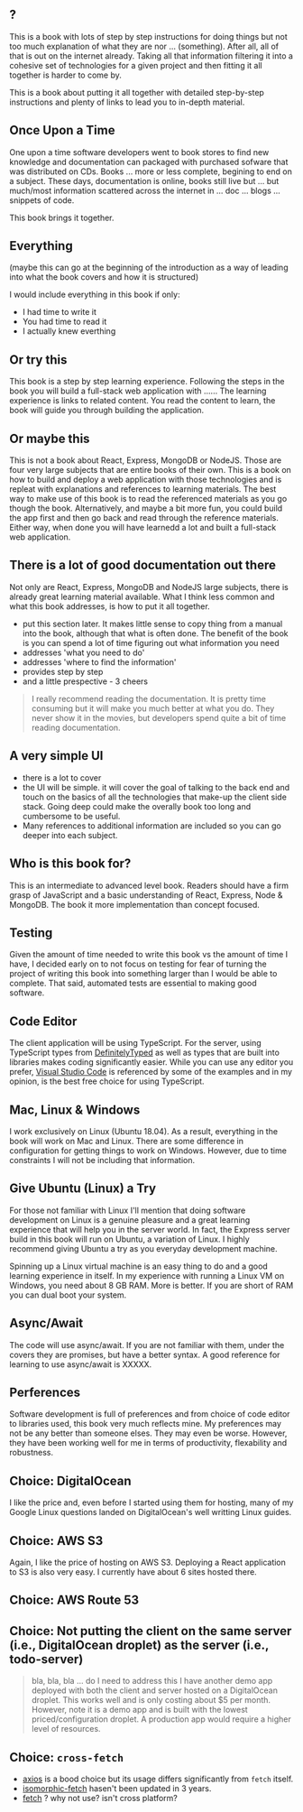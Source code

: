 ## ?

This is a book with lots of step by step instructions for doing things but not too much explanation of what they are nor ... (something). After all, all of that is out on the internet already. Taking all that information filtering it into a cohesive set of technologies for a given project and then fitting it all together is harder to come by.

This is a book about putting it all together with detailed step-by-step instructions and plenty of links to lead you to in-depth material.


## Once Upon a Time
One upon a time software developers went to book stores to find new knowledge and documentation can packaged with purchased sofware that was distributed on CDs. Books ... more or less complete, begining to end on a subject. These days, documentation is online, books still live but ... but much/most information scattered across the internet in ... doc ... blogs ... snippets of code.

This book brings it together.

## Everything

(maybe this can go at the beginning of the introduction as a way of leading into what the book covers and how it is structured)

I would include everything in this book if only:
- I had time to write it
- You had time to read it
- I actually knew everthing

## Or try this

This book is a step by step learning experience. Following the steps in the book you will build a full-stack web application with ...... The learning experience is links to related content. You read the content to learn, the book will guide you through building the application.

## Or maybe this

This is not a book about React, Express, MongoDB or NodeJS. Those are four very large subjects that are entire books of their own. This is a book on how to build and deploy a web application with those technologies and is repleat with explanations and references to learning materials. The best way to make use of this book is to read the referenced materials as you go though the book. Alternatively, and maybe a bit more fun, you could build the app first and then go back and read through the reference materials. Either way, when done you will have learnedd a lot and built a full-stack web application.

## There is a lot of good documentation out there
Not only are React, Express, MongoDB and NodeJS large subjects, there is already great learning material available. What I think less common and what this book addresses, is how to put it all together.

- put this section later. It makes little sense to copy thing from a manual into the book, although that what is often done. The benefit of the book is you can spend a lot of time figuring out what information you need
- addresses 'what you need to do'
- addresses 'where to find the information'
- provides step by step
- and a little prespective - 3 cheers

> I really recommend reading the documentation. It is pretty time consuming but it will make you much better at what you do. They never show it in the movies, but developers spend quite a bit of time reading documentation.


## A very simple UI
- there is a lot to cover
- the UI will be simple. it will cover the goal of talking to the back end and touch on the basics of all the technologies that make-up the client side stack. Going deep could make the overally book too long and cumbersome to be useful.
- Many references to additional information are included so you can go deeper into each subject.

## Who is this book for?
This is an intermediate to advanced level book. Readers should have a firm grasp of JavaScript and a basic understanding of React, Express, Node & MongoDB. The book it more implementation than concept focused.

## Testing
Given the amount of time needed to write this book vs the amount of time I have, I decided early on to not focus on testing for fear of turning the project of writing this book into something larger than I would be able to complete. That said, automated tests are essential to making good software.

## Code Editor
The client application will be using TypeScript. For the server, using TypeScript types from [DefinitelyTyped](http://definitelytyped.org/) as well as types that are built into libraries makes coding significantly easier. While you can use any editor you prefer, [Visual Studio Code](https://code.visualstudio.com/) is referenced by some of the examples and in my opinion, is the best free choice for using TypeScript.

## Mac, Linux & Windows
I work exclusively on Linux (Ubuntu 18.04). As a result, everything in the book will work on Mac and Linux. There are some difference in configuration for getting things to work on Windows. However, due to time constraints I will not be including that information.

## Give Ubuntu (Linux) a Try
For those not familiar with Linux I'll mention that doing software development on Linux is a genuine pleasure and a great learning experience that will help you in the server world. In fact, the Express server build in this book will run on Ubuntu, a variation of Linux. I highly recommend giving Ubuntu a try as you everyday development machine.

Spinning up a Linux virtual machine is an easy thing to do and a good learning experience in itself. In my experience with running a Linux VM on Windows, you need about 8 GB RAM. More is better. If you are short of RAM you can dual boot your system.

## Async/Await
The code will use async/await. If you are not familiar with them, under the covers they are promises, but have a better syntax. A good reference for learning to use async/await is XXXXX.

## Perferences
Software development is full of preferences and from choice of code editor to libraries used, this book very much reflects mine. My preferences may not be any better than someone elses. They may even be worse. However, they have been working well for me in terms of productivity, flexability and robustness.

## Choice: DigitalOcean
I like the price and, even before I started using them for hosting, many of my Google Linux questions landed on DigitalOcean's well writting Linux guides.

## Choice: AWS S3
Again, I like the price of hosting on AWS S3. Deploying a React application to S3 is also very easy. I currently have about 6 sites hosted there.

## Choice: AWS Route 53

## Choice: Not putting the client on the same server (i.e., DigitalOcean droplet) as the server (i.e., todo-server)
> bla, bla, bla ... do I need to address this
I have another demo app deployed with both the client and server hosted on a DigitalOcean droplet. This works well and is only costing about $5 per month. However, note it is a demo app and is built with the lowest priced/configuration droplet. A production app would require a higher level of resources.

## Choice: `cross-fetch`
- [axios](https://www.npmjs.com/package/axios) is a bood choice but its usage differs significantly from `fetch` itself.
- [isomorphic-fetch](https://www.npmjs.com/package/isomorphic-fetch) hasen't been updated in 3 years.
- [fetch]() ? why not use? isn't cross platform?
